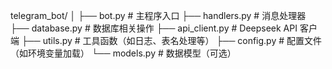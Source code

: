 telegram_bot/
│
├── bot.py                # 主程序入口
├── handlers.py           # 消息处理器
├── database.py           # 数据库相关操作
├── api_client.py         # Deepseek API 客户端
├── utils.py              # 工具函数（如日志、表名处理等）
├── config.py             # 配置文件（如环境变量加载）
└── models.py             # 数据模型（可选）

